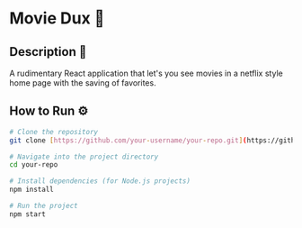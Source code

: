 # Movie Dux 🚀

## Description 📌
A rudimentary React application that let's you see movies in a netflix style
home page with the saving of favorites.

## How to Run ⚙️
```bash
# Clone the repository
git clone [https://github.com/your-username/your-repo.git](https://github.com/salvatoreallegra/moviedux.git)

# Navigate into the project directory
cd your-repo

# Install dependencies (for Node.js projects)
npm install

# Run the project
npm start

